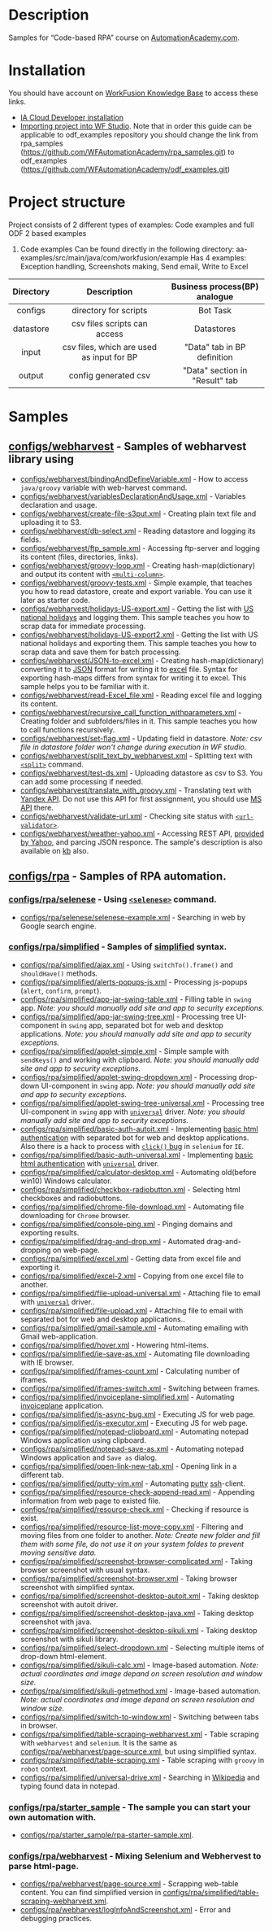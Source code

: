# Description

Samples for “Code-based RPA” course on [AutomationAcademy.com](https://automationacademy.com/learn/my/).

# Installation

You should have account on [WorkFusion Knowledge Base](https://doc.workfusion.com) to access these links.
* [IA Cloud Developer installation](https://doc.workfusion.com/enterprise/docs/iac/core/studio/install-iac-developer/)
* [Importing project into WF Studio](https://doc.workfusion.com/enterprise/docs/iac/core/studio/set-up-workfusion-samples-project-from-github/). 
Note that in order this guide can be applicable to odf_examples repository you should change the link from rpa_samples (https://github.com/WFAutomationAcademy/rpa_samples.git) to odf_examples (https://github.com/WFAutomationAcademy/odf_examples.git)  

# Project structure

Project consists of 2 different types of examples: Code examples and full ODF 2 based examples

1. Code examples
Can be found directly in the following directory: aa-examples/src/main/java/com/workfusion/example
Has 4 examples: Exception handling, Screenshots making, Send email, Write to Excel

Directory | Description | Business process(BP) analogue |
| :-----: | :--------: | :--------: |
|configs | directory for scripts| Bot Task
|datastore | csv files scripts can access| Datastores
|input | csv files, which are used as input for BP| "Data" tab in BP definition|
|output | config generated csv | "Data" section in "Result" tab |

# Samples

## [configs/webharvest](https://github.com/WFAutomationAcademy/RPA-Samples/tree/master/configs/webharvest) - Samples of webharvest library using

* [configs/webharvest/bindingAndDefineVariable.xml](https://github.com/WFAutomationAcademy/RPA-Samples/blob/master/configs/webharvest/bindingAndDefineVariable.xml) -
    How to access `java/groovy` variable with web-harvest command.
* [configs/webharvest/variablesDeclarationAndUsage.xml](https://github.com/WFAutomationAcademy/rpa_samples/blob/master/configs/webharvest/variablesDeclarationAndUsage.xml) - Variables declaration and usage.
* [configs/webharvest/create-file-s3put.xml](https://github.com/WFAutomationAcademy/RPA-Samples/blob/master/configs/webharvest/create-file-s3put.xml) -
    Creating plain text file and uploading it to S3.
* [configs/webharvest/db-select.xml](https://github.com/WFAutomationAcademy/RPA-Samples/blob/master/configs/webharvest/db-select.xml) -
    Reading datastore and logging its fields.
* [configs/webharvest/ftp_sample.xml](https://github.com/WFAutomationAcademy/RPA-Samples/blob/master/configs/webharvest/ftp_sample.xml) -
    Accessing ftp-server and logging its content (files, directories, links).
* [configs/webharvest/groovy-loop.xml](https://github.com/WFAutomationAcademy/RPA-Samples/blob/master/configs/webharvest/groovy-loop.xml) -
    Creating hash-map(dictionary) and output its content with [```<multi-column>```](https://kb.workfusion.com/display/WF/export#export-multi-column).
* [configs/webharvest/groovy-tests.xml](https://github.com/WFAutomationAcademy/RPA-Samples/blob/master/configs/webharvest/groovy-tests.xml) -
    Simple example, that teaches you how to read datastore, create and export variable.
    You can use it later as starter code.
* [configs/webharvest/holidays-US-export.xml](https://github.com/WFAutomationAcademy/RPA-Samples/blob/master/configs/webharvest/holidays-US-export.xml) -
    Getting the list with [US national holidays](https://www.timeanddate.com/holidays/us/2013#!hol=9568127) and logging them.
    This sample teaches you how to scrap data for immediate processing.
* [configs/webharvest/holidays-US-export2.xml](https://github.com/WFAutomationAcademy/RPA-Samples/blob/master/configs/webharvest/holidays-US-export2.xml) -
    Getting the list with US national holidays and exporting them.
    This sample teaches you how to scrap data and save them for batch processing.
* [configs/webharvest/JSON-to-excel.xml](https://github.com/WFAutomationAcademy/RPA-Samples/blob/master/configs/webharvest/JSON-to-excel.xml) -
    Creating hash-map(dictionary) converting it to [JSON](https://www.json.org/) format for
    writing it to [excel](https://products.office.com/en/excel) file. Syntax for exporting
    hash-maps differs from syntax for writing it to excel. This sample helps you to be familiar
    with it.
* [configs/webharvest/read-Excel_file.xml](https://github.com/WFAutomationAcademy/RPA-Samples/blob/master/configs/webharvest/read-Excel_file.xml) -
    Reading excel file and logging its content.
* [configs/webharvest/recursive_call_function_withparameters.xml](https://github.com/WFAutomationAcademy/RPA-Samples/blob/master/configs/webharvest/recursive_call_function_withparameters.xml) -
    Creating folder and subfolders/files in it. This sample teaches you how to call
    functions recursively.
* [configs/webharvest/set-flag.xml](https://github.com/WFAutomationAcademy/RPA-Samples/blob/master/configs/webharvest/set-flag.xml) -
    Updating field in datastore.
    *Note: csv file in datastore folder won't change during execution in WF studio.*
* [configs/webharvest/split_text_by_webharvest.xml](https://github.com/WFAutomationAcademy/RPA-Samples/blob/master/configs/webharvest/split_text_by_webharvest.xml) -
    Splitting text with [```<split>```](https://kb.workfusion.com/display/WF/split) command.
* [configs/webharvest/test-ds.xml](https://github.com/WFAutomationAcademy/RPA-Samples/blob/master/configs/webharvest/test-ds.xml) -
    Uploading datastore as csv to S3. You can add some processing if needed.
* [configs/webharvest/translate_with_groovy.xml](https://github.com/WFAutomationAcademy/RPA-Samples/blob/master/configs/webharvest/translate_with_groovy.xml) -
    Translating text with [Yandex API](https://tech.yandex.com/translate/). Do not use this API
    for first assignment, you should use [MS API](https://www.microsoft.com/en-us/translator/translatorapi.aspx) there.
* [configs/webharvest/validate-url.xml](https://github.com/WFAutomationAcademy/RPA-Samples/blob/master/configs/webharvest/validate-url.xml) -
    Checking site status with [```<url-validator>```](https://kb.workfusion.com/display/WF/url-validator).
* [configs/webharvest/weather-yahoo.xml](https://github.com/WFAutomationAcademy/RPA-Samples/blob/master/configs/webharvest/weather-yahoo.xml) -
    Accessing REST API, [provided by Yahoo](https://query.yahooapis.com/v1/public/yql?q=select%20*%20from%20weather.forecast%20where%20woeid=834463%20and%20u=%27c%27&format=json),
        and parcing JSON responce. The sample's description is also available on [kb](https://kb.workfusion.com/display/RPA/Accessing+REST+API+and+parcing+JSON+responce) also.

## [configs/rpa](https://github.com/WFAutomationAcademy/RPA-Samples/tree/master/configs/rpa) - Samples of RPA automation.

### [configs/rpa/selenese](https://github.com/WFAutomationAcademy/RPA-Samples/tree/master/configs/rpa/selenese) -  Using [```<selenese>```](https://kb.workfusion.com/display/RPA/%5B8.2%5D+-+Selenium+Plugins#id-[8.2]-SeleniumPlugins-capability) command.

* [configs/rpa/selenese/selenese-example.xml](https://github.com/WFAutomationAcademy/RPA-Samples/blob/master/configs/rpa/selenese/selenese-example.xml) -
    Searching in web by Google search engine.

### [configs/rpa/simplified](https://github.com/WFAutomationAcademy/RPA-Samples/tree/master/configs/rpa/simplified) - Samples of [simplified](https://kb.workfusion.com/display/RPA/Simplified+Robotics+API) syntax.
* [configs/rpa/simplified/ajax.xml](https://github.com//WFAutomationAcademy/RPA-Samples/blob/master/configs/rpa/simplified/ajax.xml) -
	Using ```switchTo().frame()``` and ```shouldHave()``` methods.
* [configs/rpa/simplified/alerts-popups-js.xml](https://github.com//WFAutomationAcademy/RPA-Samples/blob/master/configs/rpa/simplified/alerts-popups-js.xml) -
	Processing js-popups (`alert`, `confirm`, `prompt`).
* [configs/rpa/simplified/app-jar-swing-table.xml](https://github.com//WFAutomationAcademy/RPA-Samples/blob/master/configs/rpa/simplified/app-jar-swing-table.xml) -
	Filling table in `swing` app. *Note: you should manually add site and app to security exceptions.*
* [configs/rpa/simplified/app-jar-swing-tree.xml](https://github.com//WFAutomationAcademy/RPA-Samples/blob/master/configs/rpa/simplified/app-jar-swing-tree.xml) -
	Processing tree UI-component in `swing` app, separated bot for web and desktop applications.
	*Note: you should manually add site and app to security exceptions.*
* [configs/rpa/simplified/applet-simple.xml](https://github.com//WFAutomationAcademy/RPA-Samples/blob/master/configs/rpa/simplified/applet-simple.xml) -
	Simple sample with ```sendKeys()``` and working with clipboard.
	*Note: you should manually add site and app to security exceptions.*
* [configs/rpa/simplified/applet-swing-dropdown.xml](https://github.com//WFAutomationAcademy/RPA-Samples/blob/master/configs/rpa/simplified/applet-swing-dropdown.xml) -
	Processing drop-down UI-component in `swing` app.
	*Note: you should manually add site and app to security exceptions.*
* [configs/rpa/simplified/applet-swing-tree-universal.xml](https://github.com//WFAutomationAcademy/RPA-Samples/blob/master/configs/rpa/simplified/applet-swing-tree-universal.xml) -
	Processing tree UI-component in `swing` app with
	[`universal`](https://kb.workfusion.com/display/RPA/Universal+RPA+Driver) driver.
	*Note: you should manually add site and app to security exceptions.*
* [configs/rpa/simplified/basic-auth-autoit.xml](https://github.com//WFAutomationAcademy/RPA-Samples/blob/master/configs/rpa/simplified/basic-auth-autoit.xml) -
	Implementing [basic html authentication](https://en.wikipedia.org/wiki/Basic_access_authentication)
    with separated bot for web and desktop applications.
    Also there is a hack to process with [```click()``` bug](https://github.com/SeleniumHQ/selenium/issues/4292) in `selenium` for `IE`.
* [configs/rpa/simplified/basic-auth-universal.xml](https://github.com//WFAutomationAcademy/RPA-Samples/blob/master/configs/rpa/simplified/basic-auth-universal.xml) -
	Implementing [basic html authentication](https://en.wikipedia.org/wiki/Basic_access_authentication)
    with [`universal`](https://kb.workfusion.com/display/RPA/Universal+RPA+Driver) driver.
* [configs/rpa/simplified/calculator-desktop.xml](https://github.com//WFAutomationAcademy/RPA-Samples/blob/master/configs/rpa/simplified/calculator-desktop.xml) -
	Automating old(before win10) Windows calculator.
* [configs/rpa/simplified/checkbox-radiobutton.xml](https://github.com//WFAutomationAcademy/RPA-Samples/blob/master/configs/rpa/simplified/checkbox-radiobutton.xml) -
	Selecting html checkboxes and radiobuttons.
* [configs/rpa/simplified/chrome-file-download.xml](https://github.com//WFAutomationAcademy/RPA-Samples/blob/master/configs/rpa/simplified/chrome-file-download.xml) -
	Automating file downloading for `Chrome` browser.
* [configs/rpa/simplified/console-ping.xml](https://github.com//WFAutomationAcademy/RPA-Samples/blob/master/configs/rpa/simplified/console-ping.xml) -
	Pinging domains and exporting results.
* [configs/rpa/simplified/drag-and-drop.xml](https://github.com//WFAutomationAcademy/RPA-Samples/blob/master/configs/rpa/simplified/drag-and-drop.xml) -
	Automated drag-and-dropping on web-page.
* [configs/rpa/simplified/excel.xml](https://github.com//WFAutomationAcademy/RPA-Samples/blob/master/configs/rpa/simplified/excel.xml) -
	Getting data from excel file and exporting it.
* [configs/rpa/simplified/excel-2.xml](https://github.com//WFAutomationAcademy/RPA-Samples/blob/master/configs/rpa/simplified/excel-2.xml) -
	Copying from one excel file to another.
* [configs/rpa/simplified/file-upload-universal.xml](https://github.com//WFAutomationAcademy/RPA-Samples/blob/master/configs/rpa/simplified/file-upload-universal.xml) -
	Attaching file to email with [`universal`](https://kb.workfusion.com/display/RPA/Universal+RPA+Driver) driver..
* [configs/rpa/simplified/file-upload.xml](https://github.com//WFAutomationAcademy/RPA-Samples/blob/master/configs/rpa/simplified/file-upload.xml) -
	Attaching file to email with separated bot for web and desktop applications..
* [configs/rpa/simplified/gmail-sample.xml](https://github.com//WFAutomationAcademy/RPA-Samples/blob/master/configs/rpa/simplified/gmail-sample.xml) -
	Automating emailing with Gmail web-application.
* [configs/rpa/simplified/hover.xml](https://github.com//WFAutomationAcademy/RPA-Samples/blob/master/configs/rpa/simplified/hover.xml) -
	Howering html-items.
* [configs/rpa/simplified/ie-save-as.xml](https://github.com//WFAutomationAcademy/RPA-Samples/blob/master/configs/rpa/simplified/ie-save-as.xml) -
	Automating file downloading with IE browser.
* [configs/rpa/simplified/iframes-count.xml](https://github.com//WFAutomationAcademy/RPA-Samples/blob/master/configs/rpa/simplified/iframes-count.xml) -
	Calculating number of iframes.
* [configs/rpa/simplified/iframes-switch.xml](https://github.com//WFAutomationAcademy/RPA-Samples/blob/master/configs/rpa/simplified/iframes-switch.xml) -
	Switching between frames.
* [configs/rpa/simplified/invoiceplane-simplified.xml](https://github.com//WFAutomationAcademy/RPA-Samples/blob/master/configs/rpa/simplified/invoiceplane-simplified.xml) -
	Automating [invoiceplane](https://invoiceplane.workfusion.com) application.
* [configs/rpa/simplified/js-async-bug.xml](https://github.com//WFAutomationAcademy/RPA-Samples/blob/master/configs/rpa/simplified/js-async-bug.xml) -
	Executing JS for web page.
* [configs/rpa/simplified/js-executor.xml](https://github.com//WFAutomationAcademy/RPA-Samples/blob/master/configs/rpa/simplified/js-executor.xml) -
	Executing JS for web page.
* [configs/rpa/simplified/notepad-clipboard.xml](https://github.com//WFAutomationAcademy/RPA-Samples/blob/master/configs/rpa/simplified/notepad-clipboard.xml) -
	Automating notepad Windows application using clipboard.
* [configs/rpa/simplified/notepad-save-as.xml](https://github.com//WFAutomationAcademy/RPA-Samples/blob/master/configs/rpa/simplified/notepad-save-as.xml) -
	Automating notepad Windows application and `Save as` dialog.
* [configs/rpa/simplified/open-link-new-tab.xml](https://github.com//WFAutomationAcademy/RPA-Samples/blob/master/configs/rpa/simplified/open-link-new-tab.xml) -
	Opening link in a different tab.
* [configs/rpa/simplified/putty-vim.xml](https://github.com//WFAutomationAcademy/RPA-Samples/blob/master/configs/rpa/simplified/putty-vim.xml) -
	Automating [putty](https://www.putty.org/) [ssh](https://www.ssh.com/ssh/protocol/)-client.
* [configs/rpa/simplified/resource-check-append-read.xml](https://github.com//WFAutomationAcademy/RPA-Samples/blob/master/configs/rpa/simplified/resource-check-append-read.xml) -
	Appending information from web page to existed file.
* [configs/rpa/simplified/resource-check.xml](https://github.com//WFAutomationAcademy/RPA-Samples/blob/master/configs/rpa/simplified/resource-check.xml) -
	Checking if resource is exist.
* [configs/rpa/simplified/resource-list-move-copy.xml](https://github.com//WFAutomationAcademy/RPA-Samples/blob/master/configs/rpa/simplified/resource-list-move-copy.xml) -
	Filtering and moving files from one folder to another.
	*Note: Create new folder and fill them with some file, do not use it on your system foldes to
	prevent moving sensitive data.*
* [configs/rpa/simplified/screenshot-browser-complicated.xml](https://github.com//WFAutomationAcademy/RPA-Samples/blob/master/configs/rpa/simplified/screenshot-browser-complicated.xml) -
	Taking browser screenshot with usual syntax.
* [configs/rpa/simplified/screenshot-browser.xml](https://github.com//WFAutomationAcademy/RPA-Samples/blob/master/configs/rpa/simplified/screenshot-browser.xml) -
	Taking browser screenshot with simplified syntax.
* [configs/rpa/simplified/screenshot-desktop-autoit.xml](https://github.com//WFAutomationAcademy/RPA-Samples/blob/master/configs/rpa/simplified/screenshot-desktop-autoit.xml) -
	Taking desktop screenshot with autoit driver.
* [configs/rpa/simplified/screenshot-desktop-java.xml](https://github.com//WFAutomationAcademy/RPA-Samples/blob/master/configs/rpa/simplified/screenshot-desktop-java.xml) -
	Taking desktop screenshot with java.
* [configs/rpa/simplified/screenshot-desktop-sikuli.xml](https://github.com//WFAutomationAcademy/RPA-Samples/blob/master/configs/rpa/simplified/screenshot-desktop-sikuli.xml) -
	Taking desktop screenshot with sikuli library.
* [configs/rpa/simplified/select-dropdown.xml](https://github.com//WFAutomationAcademy/RPA-Samples/blob/master/configs/rpa/simplified/select-dropdown.xml) -
	Selecting multiple items of drop-down html-element.
* [configs/rpa/simplified/sikuli-calc.xml](https://github.com//WFAutomationAcademy/RPA-Samples/blob/master/configs/rpa/simplified/sikuli-calc.xml) -
	Image-based automation.
	*Note: actual coordinates and image depand on screen resolution and window size.*
* [configs/rpa/simplified/sikuli-getmethod.xml](https://github.com//WFAutomationAcademy/RPA-Samples/blob/master/configs/rpa/simplified/sikuli-getmethod.xml) -
    Image-based automation.
	*Note: actual coordinates and image depand on screen resolution and window size.*
* [configs/rpa/simplified/switch-to-window.xml](https://github.com//WFAutomationAcademy/RPA-Samples/blob/master/configs/rpa/simplified/switch-to-window.xml) -
	Switching between tabs in browser.
* [configs/rpa/simplified/table-scraping-webharvest.xml](https://github.com//WFAutomationAcademy/RPA-Samples/blob/master/configs/rpa/simplified/table-scraping-webharvest.xml) -
	Table scraping with `webharvest` and `selenium`. It is the same as
	[configs/rpa/webharvest/page-source.xml](https://github.com/WFAutomationAcademy/RPA-Samples/blob/master/configs/rpa/webharvest/page-source.xml),
	but using simplified syntax.
* [configs/rpa/simplified/table-scraping.xml](https://github.com//WFAutomationAcademy/RPA-Samples/blob/master/configs/rpa/simplified/table-scraping.xml) -
	Table scraping with `groovy` in `robot` context.
* [configs/rpa/simplified/universal-drive.xml](https://github.com//WFAutomationAcademy/RPA-Samples/blob/master/configs/rpa/simplified/universal-drive.xml) -
	Searching in [Wikipedia](https://www.wikipedia.org/) and typing found data in notepad.

### [configs/rpa/starter_sample](https://github.com/WFAutomationAcademy/RPA-Samples/tree/master/configs/rpa/starter_sample) - The sample you can start your own automation with.

* [configs/rpa/starter_sample/rpa-starter-sample.xml](https://github.com/WFAutomationAcademy/RPA-Samples/blob/master/configs/rpa/starter_sample/rpa-starter-sample.xml).

### [configs/rpa/webharvest](https://github.com/WFAutomationAcademy/RPA-Samples/tree/master/configs/rpa/webharvest) - Mixing Selenium and Webhervest to parse html-page.

* [configs/rpa/webharvest/page-source.xml](https://github.com/WFAutomationAcademy/RPA-Samples/blob/master/configs/rpa/webharvest/page-source.xml) -
    Scrapping web-table content. You can find simplified version in
    [configs/rpa/simplified/table-scraping-webharvest.xml](https://github.com//WFAutomationAcademy/RPA-Samples/blob/master/configs/rpa/simplified/table-scraping-webharvest.xml).
* [configs/rpa/webharvest/logInfoAndScreenshot.xml](https://github.com/WFAutomationAcademy/rpa_samples/blob/master/configs/rpa/webharvest/logInfoAndScreenshot.xml) - 
    Error and debugging practices.
